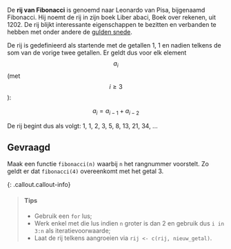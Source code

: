 De **rij van Fibonacci** is genoemd naar Leonardo van Pisa, bijgenaamd Fibonacci. Hij noemt de rij in zijn boek Liber abaci, Boek over rekenen, uit 1202. De rij blijkt interessante eigenschappen te bezitten en verbanden te hebben met onder andere de <a href="https://nl.wikipedia.org/wiki/Gulden_snede" target="_blank">gulden snede</a>.

De rij is gedefinieerd als startende met de getallen 1, 1 en nadien telkens de som van de vorige twee getallen. Er geldt dus voor elk element $$a_i$$ (met $$i \geqslant3 $$):

$$
  a_i = a_{i-1} + a_{i-2}
$$

De rij begint dus als volgt: 1, 1, 2, 3, 5, 8, 13, 21, 34, ...

## Gevraagd

Maak een functie `fibonacci(n)` waarbij `n` het rangnummer voorstelt. Zo geldt er dat `fibonacci(4)` overeenkomt met het getal 3.
 
{: .callout.callout-info}
>#### Tips
>
> - Gebruik een `for` lus;
> - Werk enkel met die lus indien `n` groter is dan 2 en gebruik dus `i in 3:n` als iteratievoorwaarde;
> - Laat de rij telkens aangroeien via `rij <- c(rij, nieuw_getal)`.